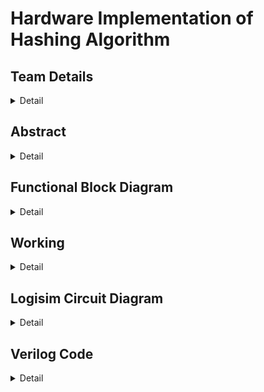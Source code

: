 # Hardware Implementation of Hashing Algorithm

<!-- First Section -->
## Team Details
<details>
  <summary>Detail</summary>

  > Semester: 3rd Sem B. Tech. CSE

  > Section: S1

  > Member-1: A R Sharan Kumar, 231CS101, arsharankumar.231cs101@nitk.edu.in

  > Member-2: Ashutosh Kumar, 231CS113, ashutoshkumar.231cs113@nitk.edu.in

  > Member-3: S B L Prateek, 231CS149, sblprateek.231cs149@nitk.edu.in
</details>

<!-- Second Section -->
## Abstract
<details>
  <summary>Detail</summary>
  
   > ## Motivation:
 The motivation behind this project is to address the performance bottlenecks
faced by software implementations of the SHA-256 hash function, especially in resource-
constrained environments like embedded systems and IoT devices. By implementing SHA-
256 in hardware, we aim to achieve significant improvements in processing speed and power
efficiency, which are critical for optimizing security and performance in these applications.
  
   > ## Problem Statement:
 Traditional software implementations of SHA-256 can suffer from performance
limitations, particularly in systems with strict timing and power requirements. This
creates challenges for applications that require both robust security and efficient performance,
highlighting the need for a more effective solution.
  
   > ## Features:
  <br>• Hardware implementation of the SHA-256 algorithm.
  <br>• Significant improvements in processing speed and power efficiency compared to software solutions.
  <br>• Optimization for small inputs and a considerable number of hashing functions.
  <br>• Viability for applications that require enhanced security and performance optimization.
  <br>• SHA-256 enable parallel data block processing, enhancing hash computation speed, especially in hardware implementations.

</details>

<!-- Third Section -->
## Functional Block Diagram
<details>
  <summary>Detail</summary>

<img alt="S1-T13" src="https://github.com/user-attachments/assets/bda8a19e-dd27-4588-94f4-a7eaa28837fc"><img/>


</details>


<!-- Fourth Section -->
## Working
<details>
  <summary>Detail</summary>

<img alt="Flow Chart" src="https://github.com/user-attachments/assets/c9d7b562-1c4b-480a-a3c9-5185efe4e7bd"><img/>


> ## 1.	Input Handling:
<br>•	The system takes 6 ASCII values, each 8 bits long. These values are paired to form 16-bit message blocks:
<br> M0 = {in0, in1}
<br> M1 = {in2, in3}
<br> M2 = {in4, in5}
<br>•	A fourth block, M3, holds the number of non-zero inputs to define the length of the message.
<br>•	The blocks M0, M1, M2, and M3 form the input message.

> ## 2.	Message Expansion:
<br>•	The input message blocks are expanded into 8 words (W0 to W7) using the following equations:
<br> –	For W0 to W3:
<br> W(t) = M(t) for 0 <= t <= 3.
<br >This means W0 = M0, W1 = M1, W2 = M2, and W3 = M3.
<br> –	For W4 to W7:
<br> W(t) = small sigma(W(t-3)) + W(t-1) for 4 <= t <= 7. The small sigma function is defined as:
<br> small sigma(x) = ROT11(x) ˆ ROT7(x) ˆ RSH3(x), where:
<br> ∗ ROT11(x) is a rotation of x by 11 bits,
<br> ∗ ROT7(x) is a rotation by 7 bits,
<br> ∗ RSH3(x) is a right shift by 3 bits.

> ## 3.	Initial Hash Values (a, b, c, d):
<br>•	The initial hash values a, b, c, and d are constants derived from the first 16 bits of the decimal part of the square roots of the first 4 prime numbers:
<br> – a = 0110101000001001 (square root of 2),
<br> – b = 1011101101100111 (square root of 3),
<br> – c = 0011110001101110 (square root of 5),
<br> – d = 1010010101001111 (square root of 7).


> ## 4.	Round Constants (K[0] to K[7]):
<br> •	Predefined constants K[0] to K[7] are used during the hash generation to introduce complexity. These constants are the first 16 bits of the decimal part of the cube roots of the first 8 prime numbers. Specifically:
<br>– K[0] = 0100001010001010 (cube root of 2),
<br>– K[1] = 0111000100110111 (cube root of 3),
<br>– K[2] = 1011010111000000 (cube root of 5),
<br>– K[3] = 1110100110110101 (cube root of 7),
<br>– K[4] = 0011100101010110 (cube root of 11),
<br>– K[5] = 0101100111110001 (cube root of 13),
<br>– K[6] = 1001001000111111 (cube root of 17),
<br>– K[7] = 1010101100011100 (cube root of 19).

> ## 5.	Hash Computation:
<br>•	The algorithm performs 8 rounds of computation, transforming the values of a, b, c, and d using two main operations: 
<br>	-T1 Calculation:
<br>T1 = Sigma1(c) + CH(b, c, d) + W(t) + K(t) + d where Sigma1(x) :
<br>Sigma1(x) = ROT2(x) + ROT7(x)
<br> –T2 Calculation:
<br>T2 = Sigma0(a) + MAJ(a, b, c) where Sigma0(x) :
<br>Sigma0(x) = ROT5(x) + ROT11(x)
<br>•	These transformations are applied for each of the 8 words (W0 to W7), updating the values of a, b, c, and d in each round as shown below :
<br>•	d = c
<br>•	c = b+T1
<br>•	b = a
<br>•	a= T1 + T2

> ## 6.	Final Hash Value:
<br>•	After completing the 8 rounds, the final values of a, b, c, and d are combined to form the 64-bit hash.
<br>•	This 64-bit hash is converted into ASCII format for output display.

<img alt="S1-T13" src="https://github.com/user-attachments/assets/609ed5a3-643e-47c2-8d9a-046a5b99929e"><img/>

> ## Operational Steps:
<br>1.	Click Refresh:
<br>•	This clears the output screen, resets the message blocks to zero, and sets all counters to zero.
<br>2.	Clock Pulse 1:
<br>•	Apply Clock Pulse 1 until all input characters are read, or click until Counter Display 1 reaches 7.
<br>3.	Clock Pulse 2:
<br>•	Apply Clock Pulse 2 until Counter Display 2 reaches 7, indicating that the words are ready.
<br>4.	Clock Pulse 3:
<br>•	Apply Clock Pulse 3 until Counter Display 3 reaches 8, showing the final 8 characters of the 64-bit hash on the output screen.

</details>

<!-- Fifth Section -->
## Logisim Circuit Diagram
<details>
  <summary>Detail</summary>

  ## How To Use Logisim S1-T13.circ 
  <br> 1. Click refresh once.
  <br> 2. Enter your input string (max length: 6).
  <br> 3. Keep applying clock pulse 1 until all the characters are read from the input, or just keep clicking the button until the counter display 1 stops at a number (stops at 7).
  <br> 4. Keep applying clock pulse 2 until the counter display 2 stops at a number (stops at 7).
  <br> 5. Keep applying clock pulse 3 until the counter display 3 stops at a number (stops at 8), or just keep applying the clock pulse until you see 8 characters in the output screen.

>## Main Module
<br>The main module takes input string of max length 6. It operates through the diagram as shown below. Finally, output is a 8 character(64 bit) hash. The output length is always fixed regardless of the length of input string.

><img alt="Main Module" src="https://github.com/user-attachments/assets/80dcd7b3-6702-4f2c-96c8-d6a72f02e66b"><img/>



>## Padding Module
<br>The input in the main module is passed to the Padding module. The Padding module gives 4 16-bit outputs M0, M1, M2 and M3. M0, M1 and M2 correspond to the ASCII values of the input string characters(in case of shortage of characters, 0 is put), and M3 represents the number of input characters, in a 16 bit format.
><img alt="Padding" src="https://github.com/user-attachments/assets/3696e794-8b66-4613-8aec-90f647cca45e"><img/>



>## Ws Module
<br>This module takes 4 inputs, M0, M1, M2 and M3, and produces 8 outputs, W0 to W7. Values of W0 to W3 are the same as M0 to M3, respectively. The latter Ws are calculated using the former Ws and the small sigma function.
><img alt="Ws" src="https://github.com/user-attachments/assets/6d092195-e13e-492d-8fee-1431882cda03"><img/>



>## Small Sigma Function
<br>This module takes a 16 bit input, performs bitwise rotations(7 and 11 times), a right shift and the output is the XOR od these 3 values.
><img alt="Small Sigma Function" src="https://github.com/user-attachments/assets/52955470-6dff-4340-9a25-753681596404"><img/>



>## Upcounter Module
<br>This module uses an upcounter but with some modifications. After the counter reaches 7, counter doesn’t increase on further clock pulses, further clock pulses applied no longer work on the circuits where the clock pulse signal is passed, unless refresh is clicked. The refresh button resets the counter to 0 and allows the clock pulses to work on the circuits to which it is passed, till the counter reaches 7. Then the same thing repeats.
><img alt="Upcounter" src="https://github.com/user-attachments/assets/705511ca-8e32-4a50-a426-46a967f6f5ac"><img/>



>## Hash Generator Module
<br>Generates hash values a, b, c and d for each round 7 times. For the first round, constant values are used as a, b, c and d. For the rest of the rounds, the newly obtained a, b, c and d are used. T1 and T2 modules are used to perform the operations. After all the rounds, the values a, b, c and d obtained are sent as ouput which are sent to the Characters module.
><img alt="Hash Generator" src="https://github.com/user-attachments/assets/e0e0dd9a-05d3-4a97-8c2c-b655835bbf9c"><img/>


>## Last Upcounter Module
<br>This module is the same as upcounter, with the only differ- ence being that the counter stops at 8 instead of 7. This is to make sure that all the 8 characters of the hash are displayed in the output.
><img alt="Last Upcounter" src="https://github.com/user-attachments/assets/edb18203-5406-4726-a2ac-80e78187a23d"><img/>



>## Sigma 0 Module
<br>Takes a 16 bit input, performs bitwise operations: left rotations 5 and 11 times, and returns their sum as output.
><img alt="Sigma 0" src="https://github.com/user-attachments/assets/40d1ea6e-ce96-4abe-9c6d-5904d353d935"><img/>

>## Sigma 1 Module
<br>Takes a 16 bit input, performs bitwise operations: left rotations 2 and 7 times, and returns their sum as output.
><img alt="Sigma 1" src="https://github.com/user-attachments/assets/46ea875a-3dbd-4a7d-9b21-b01484237720"><img/>


>## T1 Module
<br>Sigma1 module is used here. ’c’ is passed into the Sigma1 module and the output obtained is XORed with Choose(b,c,d), the product of d and K(t), and W(t) to give a 16 bit output.
><img alt="T1" src="https://github.com/user-attachments/assets/ff9e220e-3c0a-485d-81fe-1301544b6d4a"><img/>



>## T2 Module
<br>Uses Sigma0 function. ’a’ is passed into Sigma0 function to obtain an output which is added with the sum of pairwise products of a, b and c(i.e., MAJ(a, b, c)) to produce the output for T2 module.
><img alt="T2" src="https://github.com/user-attachments/assets/63b652c3-aee4-48ee-b07f-d5f4285d4580"><img/>



>## Characters Module
<br>This module is just used as an aid to display the output hash values as characters. The built-in tty output takes a 7 bit binay number and displays corresponding ASCII character for each clock pulse applied. To send 7 bits to the tty, Characters module is used, where 7 bits of data in sent for each clock pulse with the help of splitters.
><img alt="Characters" src="https://github.com/user-attachments/assets/125535f4-8cba-43f7-8cef-202d5b2fbfb6"><img/>




</details>

<!-- Sixth Section -->
## Verilog Code
<details>
  <summary>Detail</summary>

> ## Main Module
  ``` 
// The MainModule handles input processing by combining six 8-bit ASCII values into message blocks.
// It initializes hash values and manages the overall hashing procedure through eight rounds of computation using helper modules.
module MainModule (
    input [7:0] in0,
    input [7:0] in1,
    input [7:0] in2,
    input [7:0] in3,
    input [7:0] in4,
    input [7:0] in5,
    output reg [15:0] a_out,   // Output for hash value a
    output reg [15:0] b_out,   // Output for hash value b
    output reg [15:0] c_out,   // Output for hash value c
    output reg [15:0] d_out     // Output for hash value d
);

// Define internal wires and registers
wire [15:0] W [0:7];           // Message schedule array
reg [15:0] a = 16'b0110101000001001;  // Initial hash value a
reg [15:0] b = 16'b1011101101100111;  // Initial hash value b
reg [15:0] c = 16'b0011110001101110;  // Initial hash value c
reg [15:0] d = 16'b1010010101001111;  // Initial hash value d

// Define constant K values for the hash function
reg [15:0] K [0:7] = { 
    16'b0100001010001010,
    16'b0111000100110111,
    16'b1011010111000000,
    16'b1110100110110101,
    16'b0011100101010110,
    16'b0101100111110001,
    16'b1001001000111111,
    16'b1010101100011100
};

reg [2:0] num_non_zero_inputs;  // Count of non-zero inputs
reg [15:0] M0, M1, M2, M3;       // Message blocks
reg [15:0] temp_a, temp_b, temp_c, temp_d;  // Temporary variables for hash values
integer i;

// Always block to process inputs and prepare message blocks
always @* begin
    num_non_zero_inputs = 0;  // Initialize count of non-zero inputs

    // Count non-zero inputs
    if (in0 != 8'b00000000) num_non_zero_inputs = num_non_zero_inputs + 1;
    if (in1 != 8'b00000000) num_non_zero_inputs = num_non_zero_inputs + 1;
    if (in2 != 8'b00000000) num_non_zero_inputs = num_non_zero_inputs + 1;
    if (in3 != 8'b00000000) num_non_zero_inputs = num_non_zero_inputs + 1;
    if (in4 != 8'b00000000) num_non_zero_inputs = num_non_zero_inputs + 1;
    if (in5 != 8'b00000000) num_non_zero_inputs = num_non_zero_inputs + 1;

    // Create message blocks from inputs
    M0 = {in0, in1};
    M1 = {in2, in3};
    M2 = {in4, in5};
    M3 = {13'b0, num_non_zero_inputs}; // Include non-zero count in M3
end

// Instantiate the Ws module to process message blocks into W values
module Ws ws_inst (
    .M0(M0),
    .M1(M1),
    .M2(M2),
    .M3(M3),
    .W0(W[0]),
    .W1(W[1]),
    .W2(W[2]),
    .W3(W[3]),
    .W4(W[4]),
    .W5(W[5]),
    .W6(W[6]),
    .W7(W[7])
);

// Always block to execute the hashing process
always @* begin
    temp_a = a; // Store current hash value a
    temp_b = b; // Store current hash value b
    temp_c = c; // Store current hash value c
    temp_d = d; // Store current hash value d

    // Loop through 8 rounds of hashing
    for (i = 0; i < 8; i = i + 1) begin
        // Instantiate the HashGenerator module for each round
        HashGenerator hash_gen_inst (
            .a(temp_a),
            .b(temp_b),
            .c(temp_c),
            .d(temp_d),
            .K(K[i]),
            .W(W[i]),
            .a_out(temp_a),
            .b_out(temp_b),
            .c_out(temp_c),
            .d_out(temp_d)
        );
    end

    // Update output hash values after processing
    a_out = temp_a;
    b_out = temp_b;
    c_out = temp_c;
    d_out = temp_d;
end
endmodule
```

>## Small Sigma Function Module

```
// This module computes the small sigma function, which is used in the message expansion process.
// It performs bitwise rotations and a right shift to generate a new value from the input.
module small_sigma(input [15:0] x, output [15:0] sigma_out);
    wire [15:0] b, s7, s3;

    assign b = {x[13:0], x[15:14]}; // Rotate x left by 2
    assign s7 = {x[8:0], x[15:9]};  // Rotate x left by 7
    assign s3 = x >> 3;             // Right shift x by 3

    assign sigma_out = b ^ s7 ^ s3; // XOR the rotated and shifted values
endmodule
```

>## Ws Module

```
// The module Ws expands the input message blocks (M0 to M3) into eight 16-bit words (W0 to W7).
// It utilizes the small sigma function to generate the last four words based on the earlier ones.
module Ws(
    input [15:0] M0, M1, M2, M3,
    output [15:0] W0, W1, W2, W3, W4, W5, W6, W7
);
    wire [15:0] sig_W1, sig_W2, sig_W3, sig_W4;

    assign W0 = M0;  // Assign M0 to W0
    assign W1 = M1;  // Assign M1 to W1
    assign W2 = M2;  // Assign M2 to W2
    assign W3 = M3;  // Assign M3 to W3

    // Compute small sigma for W1, W2, and W3
    small_sigma u1 (.x(W1), .sigma_out(sig_W1)); 
    small_sigma u2 (.x(W2), .sigma_out(sig_W2)); 
    small_sigma u3 (.x(W3), .sigma_out(sig_W3)); 

    // Compute W4 based on small sigma and previous W values
    assign W4 = sig_W1 + W3; 

    // Compute small sigma for W4
    small_sigma u4 (.x(W4), .sigma_out(sig_W4)); 

    // Compute W5, W6, and W7 based on previous W values
    assign W5 = sig_W2 + W4;
    assign W6 = sig_W3 + W5; 
    assign W7 = sig_W4 + W6; 
endmodule
```
>## Sigma0 Function Module
```
// Sigma0 calculates a transformation used in hash computations.
// It involves bitwise rotations of the input and outputs the sum of these rotations.
module Sigma0 (
    input [15:0] a,
    output [15:0] sigma_out
);
    wire [15:0] rot5, rot11; 
    wire [15:0] sum;

    assign rot5 = {a[10:0], a[15:11]}; // Rotate a left by 5
    assign rot11 = {a[4:0], a[15:5]};  // Rotate a left by 11
    assign sum = rot5 + rot11;        // Sum the rotated values
    assign sigma_out = sum;            // Output the sum
endmodule
```

>## Sigma1 Function Module

```
// This module computes the Sigma1 function, which is a part of the hash generation process.
// It involves rotating the input value and summing the results to create a transformed output.
module Sigma1 (
    input [15:0] c,
    output [15:0] sigma1_out
);
    wire [15:0] rot2, rot7;

    assign rot2 = {c[13:0], c[15:14]}; // Rotate c left by 2
    assign rot7 = {c[8:0], c[15:9]};   // Rotate c left by 7
    assign sigma1_out = rot2 + rot7;   // Output the sum of the rotated values
endmodule
```

>## T2 Module

```
// T2 combines the output of the Sigma0 function with a majority function to produce a value used in hash calculations.
// It evaluates conditions based on inputs a, b, and c.
module T2 (
    input [15:0] a,
    input [15:0] b,
    input [15:0] c,
    output [15:0] t2_out
);
    wire [15:0] sigma0_a;  // Output from Sigma0
    wire [15:0] and_ab, and_bc, and_ca; // Intermediate values

    // Instantiate Sigma0 to get sigma0_a
    Sigma0 sigma0_inst (
        .a(a),
        .sigma_out(sigma0_a)
    );

    // Compute bitwise ANDs for the majority function
    assign and_ab = a & b; 
    assign and_bc = b & c; 
    assign and_ca = c & a;

    // Compute the output as a combination of the ANDs and sigma0_a
    assign t2_out = and_ab | and_bc | and_ca | sigma0_a; 
endmodule
```
>## T1 Module
```
// T1 calculates a value used in the hash function that incorporates the Sigma1 function and a choice function based on the inputs b, c, d, and K.
// It performs bitwise operations to derive the result.
module T1 (
    input [15:0] b,
    input [15:0] c,
    input [15:0] d,
    input [15:0] K,
    input [15:0] W,
    output [15:0] T1_out
);
    wire [15:0] sigma1_c;      // Output from Sigma1
    wire [15:0] choose_out;     // Output from the choice function
    wire [15:0] and_bc, not_b, and_not_bd; 

    // Instantiate Sigma1 to get sigma1_c
    Sigma1 sigma1_inst (
        .c(c),
        .sigma1_out(sigma1_c)
    );

    // Compute bitwise ANDs and negations for choice function
    assign and_bc = b & c; 
    assign not_b = ~b;
    assign and_not_bd = not_b & d;

    // Compute the choice function
    assign choose_out = and_bc | and_not_bd;

    // Compute the output using XOR of the components
    assign T1_out = sigma1_c ^ choose_out ^ (d & K) ^ W; 
endmodule
```
>## Hash Generator Module
```
// The HashGenerator executes the hashing operations for each round by updating the hash values (a, b, c, d) based on T1 and T2 outputs.
// It iterates through the calculations to refine the hash state.
module HashGenerator (
    input [15:0] a,
    input [15:0] b,
    input [15:0] c,
    input [15:0] d,
    input [15:0] K,
    input [15:0] W,
    output reg [15:0] a_out, 
    output reg [15:0] b_out, 
    output reg [15:0] c_out, 
    output reg [15:0] d_out
);
    wire [15:0] T1_out; // Output from T1
    wire [15:0] T2_out; // Output from T2

    // Instantiate T1 and T2 modules
    T1 t1_inst (
        .b(b),
        .c(c),
        .d(d),
        .K(K),
        .W(W),
        .T1_out(T1_out)
    );

    T2 t2_inst (
        .a(a),
        .b(b),
        .c(c),
        .t2_out(T2_out)
    );

    integer i; // Loop counter
    reg [15:0] temp_a, temp_b, temp_c, temp_d; // Temporary variables for hash values

    // Always block for executing the hash generation process
    always @(*) begin
        temp_a = a; // Store current value of a
        temp_b = b; // Store current value of b
        temp_c = c; // Store current value of c
        temp_d = d; // Store current value of d

        // Loop through 7 iterations to refine the hash values
        for (i = 0; i < 7; i = i + 1) begin
            temp_a = T1_out + T2_out; // Update temp_a
            temp_b = temp_a;           // Update temp_b
            temp_c = temp_b + T1_out; // Update temp_c
            temp_d = temp_c;          // Update temp_d
        end

        // Assign final computed values to outputs
        a_out = temp_a;
        b_out = temp_b;
        c_out = temp_c;
        d_out = temp_d;
    end
endmodule
```
>## Test Bench

```
// This testbench code instantiates the MainModule and applies six 8-bit input values, representing the ASCII characters ’A’ to ’F’.
// It then observes four 16-bit output signals (a_out, b_out, c_out, d_out). After a 10-time unit delay, it displays the output values in binary format and terminates the simulation.
// The goal is to verify how the module processes these inputs.
module tb_MainModule;
    reg [7:0] in0; // Input register for ASCII A
    reg [7:0] in1; // Input register for ASCII B
    reg [7:0] in2; // Input register for ASCII C
    reg [7:0] in3; // Input register for ASCII D
    reg [7:0] in4; // Input register for ASCII E
    reg [7:0] in5; // Input register for ASCII F

    wire [15:0] a_out; // Output wire for hash value a
    wire [15:0] b_out; // Output wire for hash value b
    wire [15:0] c_out; // Output wire for hash value c
    wire [15:0] d_out; // Output wire for hash value d

    // Instantiate the MainModule under test (uut)
    MainModule uut (
        .in0(in0),
        .in1(in1),
        .in2(in2),
        .in3(in3),
        .in4(in4),
        .in5(in5),
        .a_out(a_out),
        .b_out(b_out),
        .c_out(c_out),
        .d_out(d_out)
    );

    initial begin
        // Initialize inputs with ASCII values for 'A' to 'F'
        in0 = 8'b01000001; // A
        in1 = 8'b01000010; // B
        in2 = 8'b01000011; // C
        in3 = 8'b01000100; // D
        in4 = 8'b01000101; // E
        in5 = 8'b01000110; // F

        #10; // Wait for 10 time units
        // Display output values
        $display("a_out: %b", a_out);
        $display("b_out: %b", b_out);
        $display("c_out: %b", c_out);
        $display("d_out: %b", d_out);
    end

    #10; // Additional wait before finishing
    $finish; // End the simulation
endmodule
```



</details>

